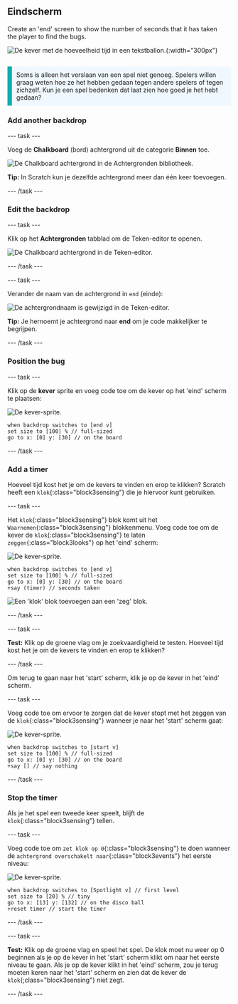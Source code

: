 ## Eindscherm

<div style="display: flex; flex-wrap: wrap">
<div style="flex-basis: 200px; flex-grow: 1; margin-right: 15px;">
Create an 'end' screen to show the number of seconds that it has taken the player to find the bugs. 
</div>
<div>

![De kever met de hoeveelheid tijd in een tekstballon.](images/end-screen.png){:width="300px"}

</div>
</div>

<p style="border-left: solid; border-width:10px; border-color: #0faeb0; background-color: aliceblue; padding: 10px;">
Soms is alleen het verslaan van een spel niet genoeg. Spelers willen graag weten hoe ze het hebben gedaan tegen andere spelers of tegen zichzelf. Kun je een spel bedenken dat laat zien hoe goed je het hebt gedaan?</p>

### Add another backdrop

--- task ---

Voeg de **Chalkboard** (bord) achtergrond uit de categorie **Binnen** toe.

![De Chalkboard achtergrond in de Achtergronden bibliotheek.](images/chalkboard.png)

**Tip:** In Scratch kun je dezelfde achtergrond meer dan één keer toevoegen.

--- /task ---

### Edit the backdrop

--- task ---

Klik op het **Achtergronden** tabblad om de Teken-editor te openen.

![De Chalkboard achtergrond in de Teken-editor.](images/chalkboard2-paint.png)

--- /task ---

--- task ---

Verander de naam van de achtergrond in `end` (einde):

![De achtergrondnaam is gewijzigd in de Teken-editor.](images/end-screen-name.png)

**Tip:** Je hernoemt je achtergrond naar **end** om je code makkelijker te begrijpen.

--- /task ---

### Position the bug

--- task ---

Klik op de **kever** sprite en voeg code toe om de kever op het 'eind' scherm te plaatsen:

![De kever-sprite.](images/bug-sprite.png)

```blocks3
when backdrop switches to [end v]
set size to [100] % // full-sized
go to x: [0] y: [30] // on the board
```

--- /task ---

### Add a timer

Hoeveel tijd kost het je om de kevers te vinden en erop te klikken? Scratch heeft een `klok`{:class="block3sensing"} die je hiervoor kunt gebruiken.

--- task ---

Het `klok`{:class="block3sensing"} blok komt uit het `Waarnemen`{:class="block3sensing"} blokkenmenu. Voeg code toe om de kever de `klok`{:class="block3sensing"} te laten `zeggen`{:class="block3looks"} op het 'eind' scherm:

![De kever-sprite.](images/bug-sprite.png)

```blocks3
when backdrop switches to [end v]
set size to [100] % // full-sized
go to x: [0] y: [30] // on the board
+say (timer) // seconds taken
```

![Een 'klok' blok toevoegen aan een 'zeg' blok.](images/inserting-blocks.gif)

--- /task ---

--- task ---

**Test:** Klik op de groene vlag om je zoekvaardigheid te testen. Hoeveel tijd kost het je om de kevers te vinden en erop te klikken?

--- /task ---

Om terug te gaan naar het 'start' scherm, klik je op de kever in het 'eind' scherm.

--- task ---

Voeg code toe om ervoor te zorgen dat de kever stopt met het zeggen van de `klok`{:class="block3sensing"} wanneer je naar het 'start' scherm gaat:

![De kever-sprite.](images/bug-sprite.png)

```blocks3
when backdrop switches to [start v]
set size to [100] % // full-sized
go to x: [0] y: [30] // on the board
+say [] // say nothing
```

--- /task ---

### Stop the timer

Als je het spel een tweede keer speelt, blijft de `klok`{:class="block3sensing"} tellen.

--- task ---

Voeg code toe om `zet klok op 0`{:class="block3sensing"} te doen wanneer de `achtergrond overschakelt naar`{:class="block3events"} het eerste niveau:

![De kever-sprite.](images/bug-sprite.png)

```blocks3
when backdrop switches to [Spotlight v] // first level
set size to [20] % // tiny
go to x: [13] y: [132] // on the disco ball
+reset timer // start the timer
```

--- /task ---

--- task ---

**Test:** Klik op de groene vlag en speel het spel. De klok moet nu weer op 0 beginnen als je op de kever in het 'start' scherm klikt om naar het eerste niveau te gaan. Als je op de kever klikt in het 'eind' scherm, zou je terug moeten keren naar het 'start' scherm en zien dat de kever de `klok`{;class="block3sensing"} niet zegt.

--- /task ---

